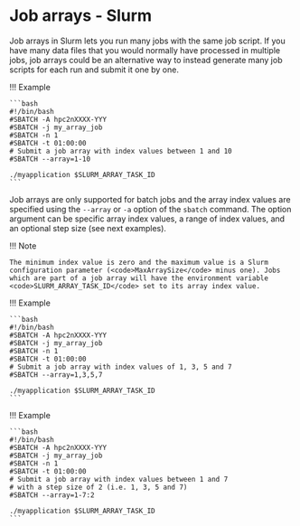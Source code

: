 # Job arrays - Slurm 

Job arrays in Slurm lets you run many jobs with the same job script. If you have many data files that you would normally have processed in multiple jobs, job arrays could be an alternative way to instead generate many job scripts for each run and submit it one by one. 

!!! Example

    ```bash
    #!/bin/bash
    #SBATCH -A hpc2nXXXX-YYY
    #SBATCH -j my_array_job
    #SBATCH -n 1
    #SBATCH -t 01:00:00
    # Submit a job array with index values between 1 and 10 
    #SBATCH --array=1-10

    ./myapplication $SLURM_ARRAY_TASK_ID
    ```

Job arrays are only supported for batch jobs and the array index values are specified using the <code>\--array</code> or <code>-a</code> option of the <code>sbatch</code> command. The option argument can be specific array index values, a range of index values, and an optional step size (see next examples). 

!!! Note
  
    The minimum index value is zero and the maximum value is a Slurm configuration parameter (<code>MaxArraySize</code> minus one). Jobs which are part of a job array will have the environment variable <code>SLURM_ARRAY_TASK_ID</code> set to its array index value.

!!! Example 

    ```bash
    #!/bin/bash
    #SBATCH -A hpc2nXXXX-YYY
    #SBATCH -j my_array_job
    #SBATCH -n 1
    #SBATCH -t 01:00:00
    # Submit a job array with index values of 1, 3, 5 and 7
    #SBATCH --array=1,3,5,7 

    ./myapplication $SLURM_ARRAY_TASK_ID 
    ```

!!! Example 

    ```bash 
    #!/bin/bash
    #SBATCH -A hpc2nXXXX-YYY
    #SBATCH -j my_array_job
    #SBATCH -n 1
    #SBATCH -t 01:00:00
    # Submit a job array with index values between 1 and 7
    # with a step size of 2 (i.e. 1, 3, 5 and 7)
    #SBATCH --array=1-7:2  

    ./myapplication $SLURM_ARRAY_TASK_ID 
    ```


